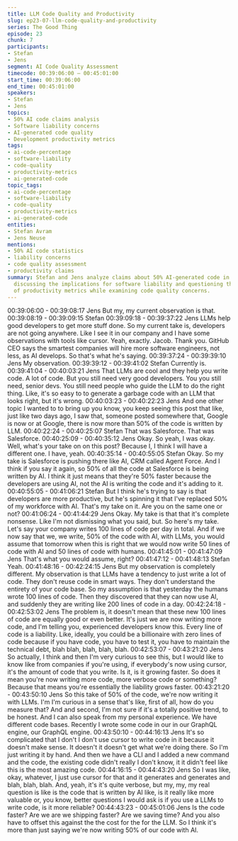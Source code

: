 ```yaml
---
title: LLM Code Quality and Productivity
slug: ep23-07-llm-code-quality-and-productivity
series: The Good Thing
episode: 23
chunk: 7
participants:
- Stefan
- Jens
segment: AI Code Quality Assessment
timecode: 00:39:06:00 – 00:45:01:00
start_time: 00:39:06:00
end_time: 00:45:01:00
speakers:
- Stefan
- Jens
topics:
- 50% AI code claims analysis
- Software liability concerns
- AI-generated code quality
- Development productivity metrics
tags:
- ai-code-percentage
- software-liability
- code-quality
- productivity-metrics
- ai-generated-code
topic_tags:
- ai-code-percentage
- software-liability
- code-quality
- productivity-metrics
- ai-generated-code
entities:
- Stefan Avram
- Jens Neuse
mentions:
- 50% AI code statistics
- liability concerns
- code quality assessment
- productivity claims
summary: Stefan and Jens analyze claims about 50% AI-generated code in software projects,
  discussing the implications for software liability and questioning the accuracy
  of productivity metrics while examining code quality concerns.
---
```

00:39:06:00 - 00:39:08:17
Jens
But my, my current observation is that.
00:39:08:19 - 00:39:09:15
Stefan
00:39:09:18 - 00:39:37:22
Jens
LLMs help good developers to get more stuff done. So my current take is, developers are not
going anywhere. Like I see it in our company and I have some observations with tools like
cursor. Yeah, exactly. Jacob. Thank you. GitHub CEO says the smartest companies will hire
more software engineers, not less, as AI develops. So that's what he's saying.
00:39:37:24 - 00:39:39:10
Jens
My observation.
00:39:39:12 - 00:39:41:02
Stefan
Currently is.
00:39:41:04 - 00:40:03:21
Jens
That LLMs are cool and they help you write code. A lot of code. But you still need very good
developers. You you still need, senior devs. You still need people who guide the LLM to do the
right thing. Like, it's so easy to to generate a garbage code with an LLM that looks right, but it's
wrong.
00:40:03:23 - 00:40:22:23
Jens
And one other topic I wanted to to bring up you know, you keep seeing this post that like, just
like two days ago, I saw that, someone posted somewhere that, Google is now or at Google,
there is now more than 50% of the code is written by LLM.
00:40:22:24 - 00:40:25:07
Stefan
That was Salesforce. That was Salesforce.
00:40:25:09 - 00:40:35:12
Jens
Okay. So yeah, I was okay. Well, what's your take on on this post? Because I, I think I will have
a different one. I have, yeah.
00:40:35:14 - 00:40:55:05
Stefan
Okay. So my take is Salesforce is pushing there like AI, CRM called Agent Force. And I think if
you say it again, so 50% of all the code at Salesforce is being written by AI. I think it just means
that they're 50% faster because the developers are using AI, not the AI is writing the code and
it's adding to it.
00:40:55:05 - 00:41:06:21
Stefan
But I think he's trying to say is that developers are more productive, but he's spinning it that I've
replaced 50% of my workforce with AI. That's my take on it. Are you on the same one or not?
00:41:06:24 - 00:41:44:29
Jens
Okay. My take is that that it's complete nonsense. Like I'm not dismissing what you said, but. So
here's my take. Let's say your company writes 100 lines of code per day in total. And if we now
say that we, we write, 50% of the code with AI, with LLMs, you would assume that tomorrow
when this is right that we would now write 50 lines of code with AI and 50 lines of code with
humans.
00:41:45:01 - 00:41:47:09
Jens
That's what you would assume, right?
00:41:47:12 - 00:41:48:13
Stefan
Yeah.
00:41:48:16 - 00:42:24:15
Jens
But my observation is completely different. My observation is that LLMs have a tendency to just
write a lot of code. They don't reuse code in smart ways. They don't understand the entirety of
your code base. So my assumption is that yesterday the humans wrote 100 lines of code. Then
they discovered that they can now use AI, and suddenly they are writing like 200 lines of code in
a day.
00:42:24:18 - 00:42:53:02
Jens
The problem is, it doesn't mean that these new 100 lines of code are equally good or even
better. It's just we are now writing more code, and I'm telling you, experienced developers know
this. Every line of code is a liability. Like, ideally, you could be a billionaire with zero lines of code
because if you have code, you have to test it, you have to maintain the technical debt, blah blah,
blah, blah, blah.
00:42:53:07 - 00:43:21:20
Jens
So actually, I think and then I'm very curious to see this, but I would like to know like from
companies if you're using, if everybody's now using cursor, it's the amount of code that you
write. Is it, is it growing faster. So does it mean you're now writing more code, more verbose
code or something? Because that means you're essentially the liability grows faster.
00:43:21:20 - 00:43:50:10
Jens
So this take of 50% of the code, we're now writing it with LLMs. I'm I'm curious in a sense that's
like, first of all, how do you measure that? And and second, I'm not sure if it's a totally positive
trend, to be honest. And I can also speak from my personal experience. We have different code
bases. Recently I wrote some code in our in our GraphQL engine, our GraphQL engine.
00:43:50:10 - 00:44:16:13
Jens
It's so complicated that I don't I don't use cursor to write code in it because it doesn't make
sense. It doesn't it doesn't get what we're doing there. So I'm just writing it by hand. And then we
have a CLI and I added a new command and the code, the existing code didn't really I don't
know, it it didn't feel like this is the most amazing code.
00:44:16:15 - 00:44:43:20
Jens
So I was like, okay, whatever, I just use cursor for that and it generates and generates and blah,
blah, blah. And, yeah, it's it's quite verbose, but my, my, my real question is like is the code that
is written by AI like, is it really like more valuable or, you know, better questions I would ask is if
you use a LLMs to write code, is it more reliable?
00:44:43:23 - 00:45:01:06
Jens
Is the code faster? Are we are we shipping faster? Are we saving time? And you also have to
offset this against the the cost for the for the LLM. So I think it's more than just saying we're now
writing 50% of our code with AI.